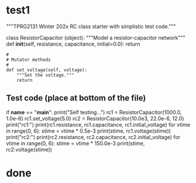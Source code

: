 # test1

"""TPRG2131 Winter 202x RC class starter with simplistic test code."""

class ResistorCapacitor (object):
    """Model a resistor-capacitor network"""
    def __init__(self, resistance, capacitance, initial=0.0):
        return

    #
    # Mutator methods
    #
    def set_voltage(self, voltage):
        """Set the voltage."""
        return


## Test code (place at bottom of the file)
if __name__ == "__main__":
    print("Self testing...")
    rc1 = ResistorCapacitor(1000.0, 1.0e-6)
    rc1.set_voltage(5.0)
    rc2 = ResistorCapacitor(10.0e3, 22.0e-6, 12.0)
    print("rc1:")
    print(rc1.resistance, rc1.capacitance, rc1.initial_voltage)
    for vtime in range(0, 6):
        stime = vtime * 0.5e-3
        print(stime, rc1.voltage(stime))
    print("rc2:")
    print(rc2.resistance, rc2.capacitance, rc2.initial_voltage)
    for vtime in range(0, 6):
        stime = vtime * 150.0e-3
        print(stime, rc2.voltage(stime))
# done

